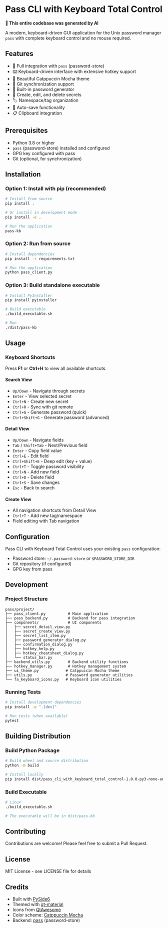# Pass CLI with Keyboard Total Control

**🤖 This entire codebase was generated by AI**

A modern, keyboard-driven GUI application for the Unix password manager `pass` with complete keyboard control and no mouse required.

## Features

- 🔐 Full integration with `pass` (password-store)
- ⌨️ Keyboard-driven interface with extensive hotkey support
- 🎨 Beautiful Catppuccin Mocha theme
- 🔄 Git synchronization support
- 🔑 Built-in password generator
- 📝 Create, edit, and delete secrets
- 🏷️ Namespace/tag organization
- 💾 Auto-save functionality
- 📋 Clipboard integration

## Prerequisites

- Python 3.8 or higher
- `pass` (password-store) installed and configured
- GPG key configured with pass
- Git (optional, for synchronization)

## Installation

### Option 1: Install with pip (recommended)

```bash
# Install from source
pip install .

# Or install in development mode
pip install -e .

# Run the application
pass-kb
```

### Option 2: Run from source

```bash
# Install dependencies
pip install -r requirements.txt

# Run the application
python pass_client.py
```

### Option 3: Build standalone executable

```bash
# Install PyInstaller
pip install pyinstaller

# Build executable
./build_executable.sh

# Run
./dist/pass-kb
```

## Usage

### Keyboard Shortcuts

Press **F1** or **Ctrl+H** to view all available shortcuts.

#### Search View
- `Up/Down` - Navigate through secrets
- `Enter` - View selected secret
- `Ctrl+N` - Create new secret
- `Ctrl+R` - Sync with git remote
- `Ctrl+G` - Generate password (quick)
- `Ctrl+Shift+G` - Generate password (advanced)

#### Detail View
- `Up/Down` - Navigate fields
- `Tab` / `Shift+Tab` - Next/Previous field
- `Enter` - Copy field value
- `Ctrl+E` - Edit field
- `Ctrl+Shift+E` - Deep edit (key + value)
- `Ctrl+T` - Toggle password visibility
- `Ctrl+N` - Add new field
- `Ctrl+D` - Delete field
- `Ctrl+S` - Save changes
- `Esc` - Back to search

#### Create View
- All navigation shortcuts from Detail View
- `Ctrl+T` - Add new tag/namespace
- Field editing with Tab navigation

## Configuration

Pass CLI with Keyboard Total Control uses your existing `pass` configuration:
- Password store: `~/.password-store` or `$PASSWORD_STORE_DIR`
- Git repository (if configured)
- GPG key from pass

## Development

### Project Structure

```
pass/project/
├── pass_client.py          # Main application
├── pass_backend.py         # Backend for pass integration
├── components/             # UI components
│   ├── secret_detail_view.py
│   ├── secret_create_view.py
│   ├── secret_list_item.py
│   ├── password_generator_dialog.py
│   ├── confirmation_dialog.py
│   ├── hotkey_help.py
│   ├── hotkey_cheatsheet_dialog.py
│   └── status_bar.py
├── backend_utils.py        # Backend utility functions
├── hotkey_manager.py       # Hotkey management system
├── ui_theme.py            # Catppuccin Mocha theme
├── utils.py               # Password generator utilities
└── fa_keyboard_icons.py   # Keyboard icon utilities
```

### Running Tests

```bash
# Install development dependencies
pip install -e ".[dev]"

# Run tests (when available)
pytest
```

## Building Distribution

### Build Python Package

```bash
# Build wheel and source distribution
python -m build

# Install locally
pip install dist/pass_cli_with_keyboard_total_control-1.0.0-py3-none-any.whl
```

### Build Executable

```bash
# Linux
./build_executable.sh

# The executable will be in dist/pass-kb
```

## Contributing

Contributions are welcome! Please feel free to submit a Pull Request.

## License

MIT License - see LICENSE file for details

## Credits

- Built with [PySide6](https://www.qt.io/qt-for-python)
- Themed with [qt-material](https://github.com/UN-GCPDS/qt-material)
- Icons from [QtAwesome](https://github.com/spyder-ide/qtawesome)
- Color scheme: [Catppuccin Mocha](https://github.com/catppuccin/catppuccin)
- Backend: [pass](https://www.passwordstore.org/) (password-store)
